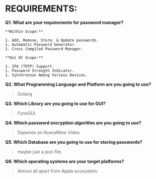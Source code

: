 # REQUIREMENTS:

**Q1. What are your requirements for password manager?**

    **Within Scope:**

    1. Add, Remove, Store, & Update passwords.
    1. Automatic Password Generator.
    1. Cross Compiled Password Manager.

    **Out Of Scope:**

    1. 2FA (TOTP) Support.
    1. Password Strength Indicator.
    1. Synchronous Among Various Devices.


**Q2. What Programming Language and Platform are you going to use?**

> Golang

**Q3. Which Library are you going to use for GUI?**

> FyneGUI

**Q4. Which password encryption algorithm are you going to use?**

> Depends on NueralNine Video

**Q5. Which Database are you going to use for storing passwords?**

> maybe just a json file.

**Q6. Which operating systems are your target platforms?**

> Almost all apart from Apple ecosystem.
